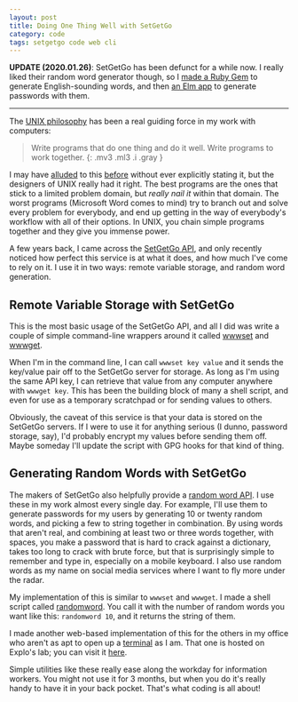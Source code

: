 ```yaml
---
layout: post
title: Doing One Thing Well with SetGetGo
category: code
tags: setgetgo code web cli
---
```


**UPDATE (2020.01.26)**: SetGetGo has been defunct for a while now. I really liked their random word generator though, so I [made a Ruby Gem](https://github.com/exploration/markov_words/) to generate English-sounding words, and then [an Elm app](https://lab.explo.org/password) to generate passwords with them.

---

The [UNIX philosophy](https://en.wikipedia.org/wiki/Unix_philosophy#McIlroy:_A_Quarter_Century_of_Unix) has been a real guiding force in my work with computers:

>Write programs that do one thing and do it well. Write programs to work together.
{: .mv3 .ml3 .i .gray }
    
I may have [alluded](http://donald.merand.org/code/2011/09/20/tsv-the-best-spreadsheet-format.html) to this [before](http://donald.merand.org/code/2012/07/20/how-i-actually-convert-dokuwiki-to-latex.html) without ever explicitly stating it, but the designers of UNIX really had it right. The best programs are the ones that stick to a limited problem domain, but *really nail it* within that domain. The worst programs (Microsoft Word comes to mind) try to branch out and solve every problem for everybody, and end up getting in the way of everybody's workflow with all of their options. In UNIX, you chain simple programs together and they give you immense power.

A few years back, I came across the [SetGetGo API](http://setgetgo.com/), and only recently noticed how perfect this service is at what it does, and how much I've come to rely on it. I use it in two ways: remote variable storage, and random word generation.


## Remote Variable Storage with SetGetGo

This is the most basic usage of the SetGetGo API, and all I did was write a couple of simple command-line wrappers around it called [wwwset](https://github.com/dmerand/dlm-dot-bin/blob/master/wwwset) and [wwwget](https://github.com/dmerand/dlm-dot-bin/blob/master/wwwset). 

When I'm in the command line, I can call `wwwset key value` and it sends the key/value pair off to the SetGetGo server for storage. As long as I'm using the same API key, I can retrieve that value from any computer anywhere with `wwwget key`. This has been the building block of many a shell script, and even for use as a temporary scratchpad or for sending values to others.

Obviously, the caveat of this service is that your data is stored on the SetGetGo servers. If I were to use it for anything serious (I dunno, password storage, say), I'd probably encrypt my values before sending them off. Maybe someday I'll update the script with GPG hooks for that kind of thing.

## Generating Random Words with SetGetGo

The makers of SetGetGo also helpfully provide a [random word API](http://randomword.setgetgo.com/). I use these in my work almost every single day. For example, I'll use them to generate passwords for my users by generating 10 or twenty random words, and picking a few to string together in combination. By using words that aren't real, and combining at least two or three words together, with spaces, you make a password that is hard to crack against a dictionary, takes too long to crack with brute force, but that is surprisingly simple to remember and type in, especially on a mobile keyboard. I also use random words as my name on social media services where I want to fly more under the radar.

My implementation of this is similar to `wwwset` and `wwwget`. I made a shell script called [randomword](https://github.com/dmerand/dlm-dot-bin/blob/master/randomword). You call it with the number of random words you want like this: `randomword 10`, and it returns the string of them.

I made another web-based implementation of this for the others in my office who aren't as apt to open up a [terminal](http://www.iterm2.com/#/section/home) as I am. That one is hosted on Explo's lab; you can visit it [here](http://lab.explo.org/randomword).

Simple utilities like these really ease along the workday for information workers. You might not use it for 3 months, but when you do it's really handy to have it in your back pocket. That's what coding is all about!
